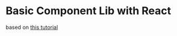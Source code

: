 # Basic Component Lib with React

based on [this tutorial](https://medium.com/@_alanbsmith/building-a-react-component-library-part-1-d8a1e248fe6c)